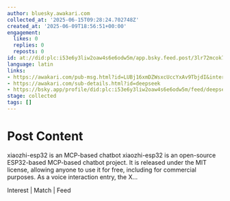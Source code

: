 ```yaml
---
author: bluesky.awakari.com
collected_at: '2025-06-15T09:28:24.702748Z'
created_at: '2025-06-09T18:56:51+00:00'
engagement:
  likes: 0
  replies: 0
  reposts: 0
id: at://did:plc:i53e6y3liw2oaw4s6e6odw5m/app.bsky.feed.post/3lr72mcok762g
language: latin
links:
- https://awakari.com/pub-msg.html?id=LUBj16xmDZWsxcUccYxAv9TbjdI&interestId=deepseek
- https://awakari.com/sub-details.html?id=deepseek
- https://bsky.app/profile/did:plc:i53e6y3liw2oaw4s6e6odw5m/feed/deepseek
stage: collected
tags: []
---
```


# Post Content

xiaozhi-esp32 is an MCP-based chatbot xiaozhi-esp32 is an open-source ESP32-based MCP-based chatbot project. It is released under the MIT license, allowing anyone to use it for free, including for commercial purposes. As a voice interaction entry, the X...

Interest | Match | Feed
